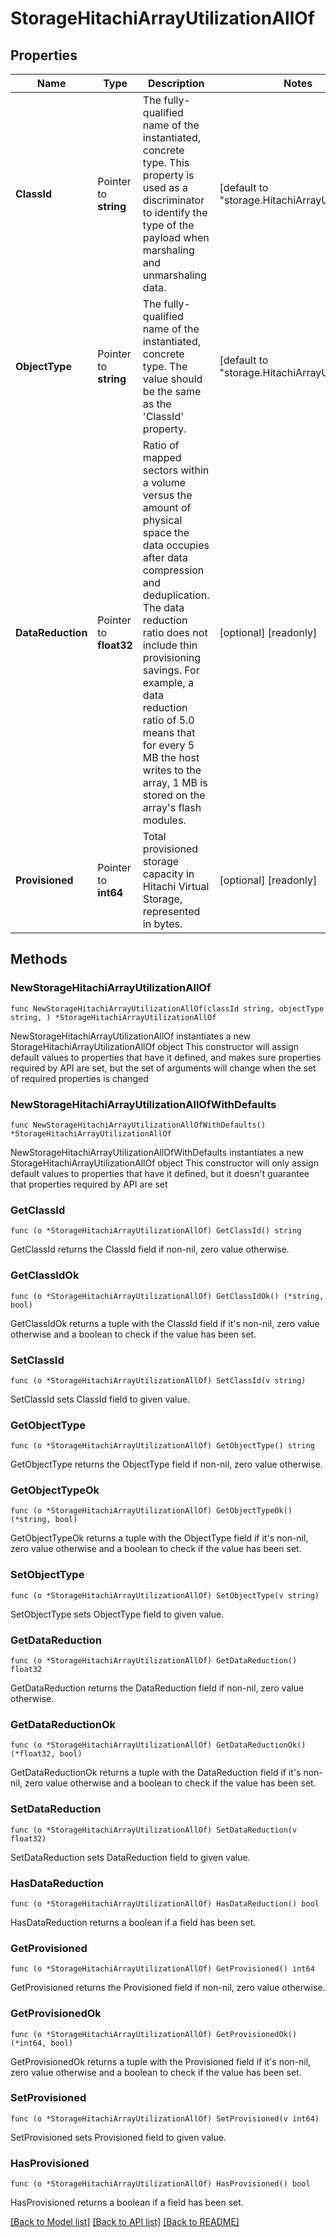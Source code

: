 # StorageHitachiArrayUtilizationAllOf

## Properties

Name | Type | Description | Notes
------------ | ------------- | ------------- | -------------
**ClassId** | Pointer to **string** | The fully-qualified name of the instantiated, concrete type. This property is used as a discriminator to identify the type of the payload when marshaling and unmarshaling data. | [default to "storage.HitachiArrayUtilization"]
**ObjectType** | Pointer to **string** | The fully-qualified name of the instantiated, concrete type. The value should be the same as the &#39;ClassId&#39; property. | [default to "storage.HitachiArrayUtilization"]
**DataReduction** | Pointer to **float32** | Ratio of mapped sectors within a volume versus the amount of physical space the data occupies after data compression and deduplication. The data reduction ratio does not include thin provisioning savings. For example, a data reduction ratio of 5.0 means that for every 5 MB the host writes to the array, 1 MB is stored on the array&#39;s flash modules. | [optional] [readonly] 
**Provisioned** | Pointer to **int64** | Total provisioned storage capacity in Hitachi Virtual Storage, represented in bytes. | [optional] [readonly] 

## Methods

### NewStorageHitachiArrayUtilizationAllOf

`func NewStorageHitachiArrayUtilizationAllOf(classId string, objectType string, ) *StorageHitachiArrayUtilizationAllOf`

NewStorageHitachiArrayUtilizationAllOf instantiates a new StorageHitachiArrayUtilizationAllOf object
This constructor will assign default values to properties that have it defined,
and makes sure properties required by API are set, but the set of arguments
will change when the set of required properties is changed

### NewStorageHitachiArrayUtilizationAllOfWithDefaults

`func NewStorageHitachiArrayUtilizationAllOfWithDefaults() *StorageHitachiArrayUtilizationAllOf`

NewStorageHitachiArrayUtilizationAllOfWithDefaults instantiates a new StorageHitachiArrayUtilizationAllOf object
This constructor will only assign default values to properties that have it defined,
but it doesn't guarantee that properties required by API are set

### GetClassId

`func (o *StorageHitachiArrayUtilizationAllOf) GetClassId() string`

GetClassId returns the ClassId field if non-nil, zero value otherwise.

### GetClassIdOk

`func (o *StorageHitachiArrayUtilizationAllOf) GetClassIdOk() (*string, bool)`

GetClassIdOk returns a tuple with the ClassId field if it's non-nil, zero value otherwise
and a boolean to check if the value has been set.

### SetClassId

`func (o *StorageHitachiArrayUtilizationAllOf) SetClassId(v string)`

SetClassId sets ClassId field to given value.


### GetObjectType

`func (o *StorageHitachiArrayUtilizationAllOf) GetObjectType() string`

GetObjectType returns the ObjectType field if non-nil, zero value otherwise.

### GetObjectTypeOk

`func (o *StorageHitachiArrayUtilizationAllOf) GetObjectTypeOk() (*string, bool)`

GetObjectTypeOk returns a tuple with the ObjectType field if it's non-nil, zero value otherwise
and a boolean to check if the value has been set.

### SetObjectType

`func (o *StorageHitachiArrayUtilizationAllOf) SetObjectType(v string)`

SetObjectType sets ObjectType field to given value.


### GetDataReduction

`func (o *StorageHitachiArrayUtilizationAllOf) GetDataReduction() float32`

GetDataReduction returns the DataReduction field if non-nil, zero value otherwise.

### GetDataReductionOk

`func (o *StorageHitachiArrayUtilizationAllOf) GetDataReductionOk() (*float32, bool)`

GetDataReductionOk returns a tuple with the DataReduction field if it's non-nil, zero value otherwise
and a boolean to check if the value has been set.

### SetDataReduction

`func (o *StorageHitachiArrayUtilizationAllOf) SetDataReduction(v float32)`

SetDataReduction sets DataReduction field to given value.

### HasDataReduction

`func (o *StorageHitachiArrayUtilizationAllOf) HasDataReduction() bool`

HasDataReduction returns a boolean if a field has been set.

### GetProvisioned

`func (o *StorageHitachiArrayUtilizationAllOf) GetProvisioned() int64`

GetProvisioned returns the Provisioned field if non-nil, zero value otherwise.

### GetProvisionedOk

`func (o *StorageHitachiArrayUtilizationAllOf) GetProvisionedOk() (*int64, bool)`

GetProvisionedOk returns a tuple with the Provisioned field if it's non-nil, zero value otherwise
and a boolean to check if the value has been set.

### SetProvisioned

`func (o *StorageHitachiArrayUtilizationAllOf) SetProvisioned(v int64)`

SetProvisioned sets Provisioned field to given value.

### HasProvisioned

`func (o *StorageHitachiArrayUtilizationAllOf) HasProvisioned() bool`

HasProvisioned returns a boolean if a field has been set.


[[Back to Model list]](../README.md#documentation-for-models) [[Back to API list]](../README.md#documentation-for-api-endpoints) [[Back to README]](../README.md)


